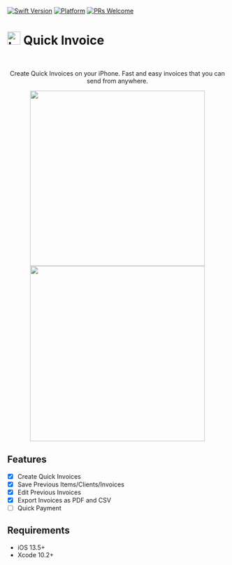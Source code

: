 [![Swift Version][swift-image]][swift-url]
[![Platform](https://img.shields.io/cocoapods/p/LFAlertController.svg?style=flat)](http://cocoapods.org/pods/LFAlertController)
[![PRs Welcome](https://img.shields.io/badge/PRs-welcome-brightgreen.svg?style=flat-square)](http://makeapullrequest.com)

<h1>
 <img src="https://github.com/kirbec/QuickInvoice/blob/main/QuickInvoice/Assets.xcassets/AppIcon.appiconset/1024.png" alt="Logo" width="30" height="30">
 Quick Invoice
</h1>
<br />
<p align="center">
  <p align="center">
    Create Quick Invoices on your iPhone. Fast and easy invoices that you can send from anywhere. 
  </p>
</p>

<p align="center">
<img src= "https://github.com/kirbec/QuickInvoice/blob/main/QuickInvoice/Assets.xcassets/quickinvoiceimg.png" width="400" >
<img src= "https://github.com/kirbec/QuickInvoice/blob/main/QuickInvoice/Assets.xcassets/quickInvoiceex.png" width="400" >
</p>

## Features

- [x] Create Quick Invoices
- [x] Save Previous Items/Clients/Invoices
- [x] Edit Previous Invoices
- [x] Export Invoices as PDF and CSV
- [ ] Quick Payment

## Requirements

- iOS 13.5+
- Xcode 10.2+


[swift-image]:https://img.shields.io/badge/swift-5.0-orange.svg
[swift-url]: https://swift.org/

